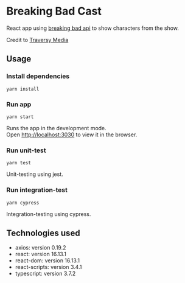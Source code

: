 # Breaking Bad Cast

React app using [breaking bad api](https://breakingbadapi.com/documentation) to show characters from the show.

Credit to [Traversy Media](https://www.youtube.com/watch?v=YaioUnMw0mo)

## Usage

### Install dependencies

```
yarn install
```

### Run app

```
yarn start
```

Runs the app in the development mode.<br />
Open [http://localhost:3030](http://localhost:3030) to view it in the browser.

### Run unit-test

```
yarn test
```

Unit-testing using jest.

### Run integration-test

```
yarn cypress
```

Integration-testing using cypress.

## Technologies used

- axios: version 0.19.2
- react: version 16.13.1
- react-dom: version 16.13.1
- react-scripts: version 3.4.1
- typescript: version 3.7.2
